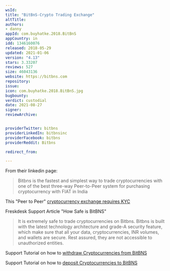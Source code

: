 ```yaml
---
wsId: 
title: "BitBnS-Crypto Trading Exchange"
altTitle: 
authors:
- danny
appId: com.buyhatke.2018.BitBnS
appCountry: in
idd: 1346160076
released: 2018-05-29
updated: 2021-01-06
version: "4.13"
stars: 3.33207
reviews: 527
size: 46043136
website: https://bitbns.com
repository: 
issue: 
icon: com.buyhatke.2018.BitBnS.jpg
bugbounty: 
verdict: custodial
date: 2021-08-27
signer: 
reviewArchive:


providerTwitter: bitbns
providerLinkedIn: bitbnsinc
providerFacebook: bitbns
providerReddit: Bitbns

redirect_from:

---
```


From their linkedin page:

> Bitbns is the fastest and simplest way to trade cryptocurrencies with one of the best three-way Peer-to-Peer system for purchasing cryptocurrency with FIAT in India 

This "Peer to Peer" [cryptocurrency exchange requires KYC](https://bitbns.com/trade/#/verify/international)

Freskdesk Support Article "How Safe is BitBNS"

> It is extremely safe to trade cryptocurrencies on Bitbns. Bitbns is built with the latest technology architecture and grade-A security feature, which make sure that all your data, cryptocurrencies, INR volumes, and wallets are secure. Rest assured, they are not accessible to unauthorized entities.

Support Tutorial on how to [withdraw Cryptocurrencies from BitBNS](https://bitbns.freshdesk.com/support/solutions/articles/35000045142-how-to-withdraw-cryptocurrencies-from-bitbns-)

Support Tutorial on how to [deposit Cryptocurrencies to BitBNS](https://bitbns.freshdesk.com/support/solutions/articles/35000045132-how-to-deposit-cryptocurrencies-on-bitbns-)

